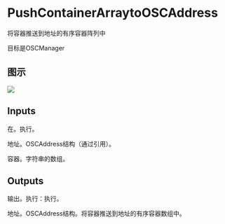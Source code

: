 # PushContainerArraytoOSCAddress

将容器推送到地址的有序容器阵列中

目标是OSCManager

## 图示

![]($-20221218-18061938.png)

## Inputs

在。执行。

地址。OSCAddress结构（通过引用）。

容器。字符串的数组。 

## Outputs

输出。执行：执行。

地址。OSCAddress结构。将容器推送到地址的有序容器数组中。
